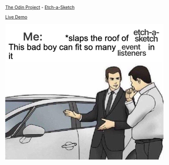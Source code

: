 <a href="https://www.theodinproject.com/">The Odin Project</a> - <a href="https://www.theodinproject.com/lessons/foundations-etch-a-sketch">Etch-a-Sketch</a> 

<a href="https://syeraru.github.io/odin-etch-a-sketch/">Live Demo</a>

<img src="img.jpg">